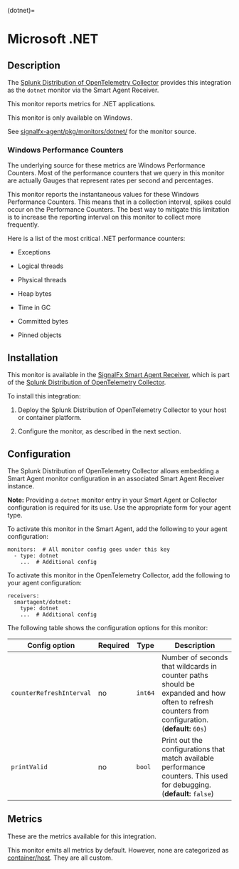 (dotnet)=

# Microsoft .NET

<meta name="description" content="Documentation on the dotnet monitor">

## Description

The [Splunk Distribution of OpenTelemetry Collector](https://github.com/signalfx/splunk-otel-collector) provides this integration as the `dotnet` monitor via the Smart Agent Receiver.

This monitor reports metrics for .NET applications.

This monitor is only available on Windows.

See [signalfx-agent/pkg/monitors/dotnet/](https://github.com/signalfx/signalfx-agent/tree/main/pkg/monitors/dotnet) for the monitor source.


### Windows Performance Counters

The underlying source for these metrics are Windows Performance Counters. Most of the performance counters that we query in this monitor are actually Gauges that represent rates per second and percentages.

This monitor reports the instantaneous values for these Windows Performance Counters. This means that in a collection interval, spikes could occur on the Performance Counters. The best way to mitigate this limitation is to increase the reporting interval on this monitor to collect more frequently.

Here is a list of the most critical .NET performance counters:

* Exceptions

* Logical threads

* Physical threads

* Heap bytes

* Time in GC

* Committed bytes

* Pinned objects


## Installation

This monitor is available in the [SignalFx Smart Agent Receiver](https://github.com/signalfx/splunk-otel-collector/tree/main/internal/receiver/smartagentreceiver), which is part of the [Splunk Distribution of OpenTelemetry Collector](https://github.com/signalfx/splunk-otel-collector).

To install this integration:

1. Deploy the Splunk Distribution of OpenTelemetry Collector to your host or container platform.

2. Configure the monitor, as described in the next section.


## Configuration

The Splunk Distribution of OpenTelemetry Collector allows embedding a Smart Agent monitor configuration in an associated Smart Agent Receiver instance.

**Note:** Providing a `dotnet` monitor entry in your Smart Agent or Collector configuration is required for its use. Use the appropriate form for your agent type.


To activate this monitor in the Smart Agent, add the following to your agent configuration:

```
monitors:  # All monitor config goes under this key
  - type: dotnet
    ...  # Additional config
```

To activate this monitor in the OpenTelemetry Collector, add the following to your agent configuration:

```
receivers:
  smartagent/dotnet:
    type: dotnet
    ...  # Additional config
```

The following table shows the configuration options for this monitor:

| Config option | Required | Type | Description |
| --- | --- | --- | --- |
| `counterRefreshInterval` | no | `int64` | Number of seconds that wildcards in counter paths should be expanded and how often to refresh counters from configuration. (**default:** `60s`) |
| `printValid` | no | `bool` | Print out the configurations that match available performance counters. This used for debugging. (**default:** `false`) |


## Metrics

These are the metrics available for this integration.

This monitor emits all metrics by default. However, none are categorized as [container/host](https://docs.signalfx.com/en/latest/admin-guide/usage.html#about-custom-bundled-and-high-resolution-metrics). They are all custom.

<div class="metrics-table" type="dotnet" include="markdown"></div>
